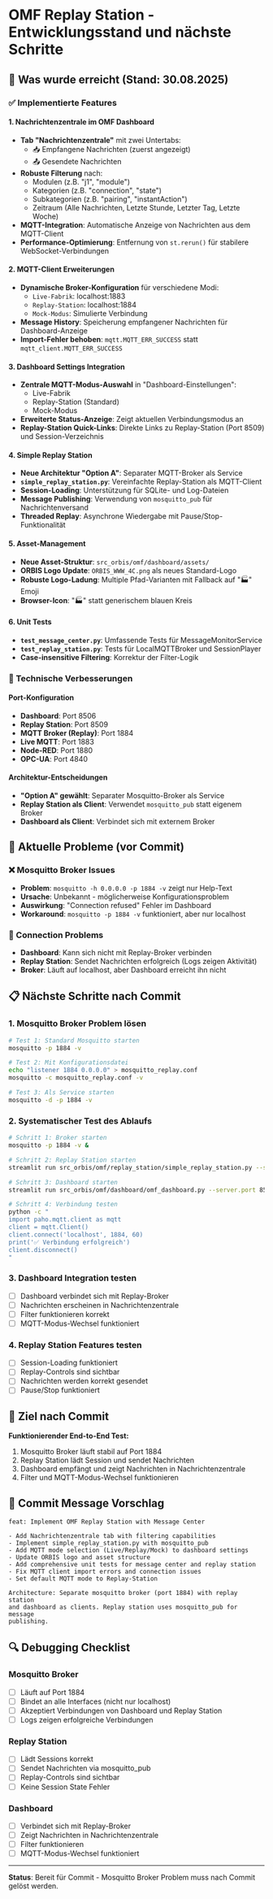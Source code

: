 # OMF Replay Station - Entwicklungsstand und nächste Schritte

## 🎯 Was wurde erreicht (Stand: 30.08.2025)

### ✅ Implementierte Features

#### 1. **Nachrichtenzentrale im OMF Dashboard**
- **Tab "Nachrichtenzentrale"** mit zwei Untertabs:
  - 📥 Empfangene Nachrichten (zuerst angezeigt)
  - 📤 Gesendete Nachrichten
- **Robuste Filterung** nach:
  - Modulen (z.B. "j1", "module")
  - Kategorien (z.B. "connection", "state")
  - Subkategorien (z.B. "pairing", "instantAction")
  - Zeitraum (Alle Nachrichten, Letzte Stunde, Letzter Tag, Letzte Woche)
- **MQTT-Integration**: Automatische Anzeige von Nachrichten aus dem MQTT-Client
- **Performance-Optimierung**: Entfernung von `st.rerun()` für stabilere WebSocket-Verbindungen

#### 2. **MQTT-Client Erweiterungen**
- **Dynamische Broker-Konfiguration** für verschiedene Modi:
  - `Live-Fabrik`: localhost:1883
  - `Replay-Station`: localhost:1884
  - `Mock-Modus`: Simulierte Verbindung
- **Message History**: Speicherung empfangener Nachrichten für Dashboard-Anzeige
- **Import-Fehler behoben**: `mqtt.MQTT_ERR_SUCCESS` statt `mqtt_client.MQTT_ERR_SUCCESS`

#### 3. **Dashboard Settings Integration**
- **Zentrale MQTT-Modus-Auswahl** in "Dashboard-Einstellungen":
  - Live-Fabrik
  - Replay-Station (Standard)
  - Mock-Modus
- **Erweiterte Status-Anzeige**: Zeigt aktuellen Verbindungsmodus an
- **Replay-Station Quick-Links**: Direkte Links zu Replay-Station (Port 8509) und Session-Verzeichnis

#### 4. **Simple Replay Station**
- **Neue Architektur "Option A"**: Separater MQTT-Broker als Service
- **`simple_replay_station.py`**: Vereinfachte Replay-Station als MQTT-Client
- **Session-Loading**: Unterstützung für SQLite- und Log-Dateien
- **Message Publishing**: Verwendung von `mosquitto_pub` für Nachrichtenversand
- **Threaded Replay**: Asynchrone Wiedergabe mit Pause/Stop-Funktionalität

#### 5. **Asset-Management**
- **Neue Asset-Struktur**: `src_orbis/omf/dashboard/assets/`
- **ORBIS Logo Update**: `ORBIS_WWW_4C.png` als neues Standard-Logo
- **Robuste Logo-Ladung**: Multiple Pfad-Varianten mit Fallback auf "🏭" Emoji
- **Browser-Icon**: "🏭" statt generischem blauen Kreis

#### 6. **Unit Tests**
- **`test_message_center.py`**: Umfassende Tests für MessageMonitorService
- **`test_replay_station.py`**: Tests für LocalMQTTBroker und SessionPlayer
- **Case-insensitive Filtering**: Korrektur der Filter-Logik

### 🔧 Technische Verbesserungen

#### Port-Konfiguration
- **Dashboard**: Port 8506
- **Replay Station**: Port 8509
- **MQTT Broker (Replay)**: Port 1884
- **Live MQTT**: Port 1883
- **Node-RED**: Port 1880
- **OPC-UA**: Port 4840

#### Architektur-Entscheidungen
- **"Option A" gewählt**: Separater Mosquitto-Broker als Service
- **Replay Station als Client**: Verwendet `mosquitto_pub` statt eigenem Broker
- **Dashboard als Client**: Verbindet sich mit externem Broker

## 🚧 Aktuelle Probleme (vor Commit)

### ❌ Mosquitto Broker Issues
- **Problem**: `mosquitto -h 0.0.0.0 -p 1884 -v` zeigt nur Help-Text
- **Ursache**: Unbekannt - möglicherweise Konfigurationsproblem
- **Auswirkung**: "Connection refused" Fehler im Dashboard
- **Workaround**: `mosquitto -p 1884 -v` funktioniert, aber nur localhost

### 🔄 Connection Problems
- **Dashboard**: Kann sich nicht mit Replay-Broker verbinden
- **Replay Station**: Sendet Nachrichten erfolgreich (Logs zeigen Aktivität)
- **Broker**: Läuft auf localhost, aber Dashboard erreicht ihn nicht

## 📋 Nächste Schritte nach Commit

### 1. **Mosquitto Broker Problem lösen**
```bash
# Test 1: Standard Mosquitto starten
mosquitto -p 1884 -v

# Test 2: Mit Konfigurationsdatei
echo "listener 1884 0.0.0.0" > mosquitto_replay.conf
mosquitto -c mosquitto_replay.conf -v

# Test 3: Als Service starten
mosquitto -d -p 1884 -v
```

### 2. **Systematischer Test des Ablaufs**
```bash
# Schritt 1: Broker starten
mosquitto -p 1884 -v &

# Schritt 2: Replay Station starten
streamlit run src_orbis/omf/replay_station/simple_replay_station.py --server.port 8509 &

# Schritt 3: Dashboard starten
streamlit run src_orbis/omf/dashboard/omf_dashboard.py --server.port 8506 &

# Schritt 4: Verbindung testen
python -c "
import paho.mqtt.client as mqtt
client = mqtt.Client()
client.connect('localhost', 1884, 60)
print('✅ Verbindung erfolgreich')
client.disconnect()
"
```

### 3. **Dashboard Integration testen**
- [ ] Dashboard verbindet sich mit Replay-Broker
- [ ] Nachrichten erscheinen in Nachrichtenzentrale
- [ ] Filter funktionieren korrekt
- [ ] MQTT-Modus-Wechsel funktioniert

### 4. **Replay Station Features testen**
- [ ] Session-Loading funktioniert
- [ ] Replay-Controls sind sichtbar
- [ ] Nachrichten werden korrekt gesendet
- [ ] Pause/Stop funktioniert

## 🎯 Ziel nach Commit

**Funktionierender End-to-End Test:**
1. Mosquitto Broker läuft stabil auf Port 1884
2. Replay Station lädt Session und sendet Nachrichten
3. Dashboard empfängt und zeigt Nachrichten in Nachrichtenzentrale
4. Filter und MQTT-Modus-Wechsel funktionieren

## 📝 Commit Message Vorschlag

```
feat: Implement OMF Replay Station with Message Center

- Add Nachrichtenzentrale tab with filtering capabilities
- Implement simple_replay_station.py with mosquitto_pub
- Add MQTT mode selection (Live/Replay/Mock) to dashboard settings
- Update ORBIS logo and asset structure
- Add comprehensive unit tests for message center and replay station
- Fix MQTT client import errors and connection issues
- Set default MQTT mode to Replay-Station

Architecture: Separate mosquitto broker (port 1884) with replay station
and dashboard as clients. Replay station uses mosquitto_pub for message
publishing.
```

## 🔍 Debugging Checklist

### Mosquitto Broker
- [ ] Läuft auf Port 1884
- [ ] Bindet an alle Interfaces (nicht nur localhost)
- [ ] Akzeptiert Verbindungen von Dashboard und Replay Station
- [ ] Logs zeigen erfolgreiche Verbindungen

### Replay Station
- [ ] Lädt Sessions korrekt
- [ ] Sendet Nachrichten via mosquitto_pub
- [ ] Replay-Controls sind sichtbar
- [ ] Keine Session State Fehler

### Dashboard
- [ ] Verbindet sich mit Replay-Broker
- [ ] Zeigt Nachrichten in Nachrichtenzentrale
- [ ] Filter funktionieren
- [ ] MQTT-Modus-Wechsel funktioniert

---

**Status**: Bereit für Commit - Mosquitto Broker Problem muss nach Commit gelöst werden.
